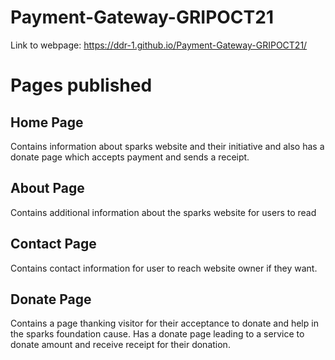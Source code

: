 # Payment-Gateway-GRIPOCT21
Link to webpage: https://ddr-1.github.io/Payment-Gateway-GRIPOCT21/

# Pages published
## Home Page
Contains information about sparks website and their initiative and also has a donate page which accepts payment and sends a receipt. 

## About Page
Contains additional information about the sparks website for users to read

## Contact Page
Contains contact information for user to reach website owner if they want. 

## Donate Page
Contains a page thanking visitor for their acceptance to donate and help in the sparks foundation cause. Has a donate page leading to a service to donate amount and receive receipt for their donation. 
